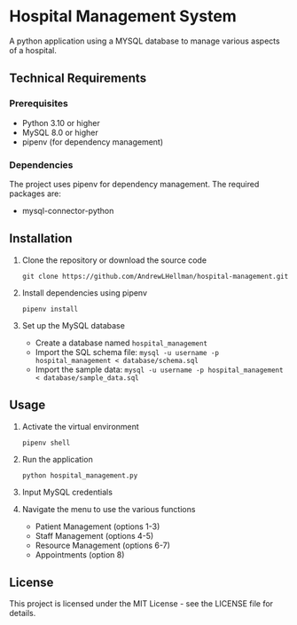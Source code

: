 # Hospital Management System
A python application using a MYSQL database to manage various aspects of a hospital.

## Technical Requirements
### Prerequisites
- Python 3.10 or higher
- MySQL 8.0 or higher
- pipenv (for dependency management)

### Dependencies
The project uses pipenv for dependency management. The required packages are:
- mysql-connector-python

## Installation
1. Clone the repository or download the source code

    `git clone https://github.com/AndrewLHellman/hospital-management.git`

2. Install dependencies using pipenv

    `pipenv install`

3. Set up the MySQL database

    - Create a database named `hospital_management`
    - Import the SQL schema file: `mysql -u username -p hospital_management < database/schema.sql`
    - Import the sample data: `mysql -u username -p hospital_management < database/sample_data.sql`

## Usage
1. Activate the virtual environment

    `pipenv shell`

2. Run the application

    `python hospital_management.py`

3. Input MySQL credentials

4. Navigate the menu to use the various functions

    - Patient Management (options 1-3)
    - Staff Management (options 4-5)
    - Resource Management (options 6-7)
    - Appointments (option 8)

## License
This project is licensed under the MIT License - see the LICENSE file for details.
